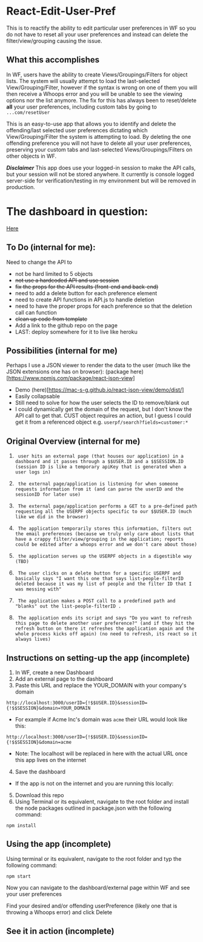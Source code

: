 # React-Edit-User-Pref
This is to reactify the ability to edit particular user preferences in WF so you do not have to reset all your user preferences and instead can delete the filter/view/grouping causing the issue.

## What this accomplishes
In WF, users have the ability to create Views/Groupings/Filters for object lists. The system will usually attempt to load the last-selected View/Grouping/Filter, however if the syntax is wrong on one of them you will then receive a Whoops error and you will be unable to see the viewing options nor the list anymore. The fix for this has always been to reset/delete **all** your user preferences, including custom tabs by going to `...com/resetUser` 

This is an easy-to-use app that allows you to identify and delete the offending/last selected user preferences dictating which View/Grouping/Filter the system is attempting to load. By deleting the one offending preference you will not have to delete all your user preferences, preserving your custom tabs and last-selected Views/Groupings/Filters on other objects in WF.

_**Disclaimer**_ This app does use your logged-in session to make the API calls, but your session will not be stored anywhere. It currently is console logged server-side for verification/testing in my environment but will be removed in production.

# The dashboard in question:
[Here](https://xandercanedo.my.workfront.com/dashboard/view?ID=5fa0943103c33dbda24582c6aabd7c9a)

## To Do (internal for me):
Need to change the API to
- not be hard limited to 5 objects
- ~~not use a hardcoded API and use session~~
- ~~fix the props for the API results (front-end and back-end)~~
- need to add a delete button for each preference element 
- need to create API functions in API.js to handle deletion
- need to have the proper props for each preference so that the deletion call can function
- ~~clean up code from template~~
- Add a link to the github repo on the page
- LAST: deploy somewhere for it to live like heroku

## Possibilities (internal for me)
Perhaps I use a JSON viewer to render the data to the user (much like the JSON extensions one has on browser): (package here)[https://www.npmjs.com/package/react-json-view]
- Demo (here)[https://mac-s-g.github.io/react-json-view/demo/dist/]
- Easily collapsable
- Still need to solve for how the user selects the ID to remove/blank out
- I could dynamically get the domain of the request, but I don't know the API call to get that. CUST object requires an action, but I guess I could get it from a referenced object e.g. `userpf/search?fields=customer:*`

## Original Overview (internal for me)
1.      user hits an external page (that houses our application) in a dashboard and it passes through a $$USER.ID and a $$SESSION.ID (session ID is like a temporary apiKey that is generated when a user logs in)
2.      the external page/application is listening for when someone requests information from it (and can parse the userID and the sessionID for later use)
3.      The external page/application performs a GET to a pre-defined path requesting all the USERPF objects specific to our $$USER.ID (much like we did in the browser)
4.      The application temporarily stores this information, filters out the email preferences (because we truly only care about lists that have a crappy filter/view/grouping in the application; reports could be edited after a whoops error and we don't care about those)
5.      the application serves up the USERPF objects in a digestible way (TBD)
6.      The user clicks on a delete button for a specific USERPF and basically says "I want this one that says list-people-filterID deleted because it was my list of people and the filter ID that I was messing with"
7.      The application makes a POST call to a predefined path and "blanks" out the list-people-filterID .
8.      The application ends its script and says "Do you want to refresh this page to delete another user preference?" (and if they hit the refresh button on there it refreshes the application again and the whole process kicks off again) (no need to refresh, its react so it always lives)

## Instructions on setting-up the app (incomplete)
1. In WF, create a new Dashboard
2. Add an external page to the dashboard
3. Paste this URL and replace the YOUR_DOMAIN with your company's domain
```
http://localhost:3000/userID={!$$USER.ID}&sessionID={!$$SESSION}&domain=YOUR_DOMAIN
```
- For example if Acme Inc's domain was `acme` their URL would look like this:
```
http://localhost:3000/userID={!$$USER.ID}&sessionID={!$$SESSION}&domain=acme
```
- Note: The localhost will be replaced in here with the actual URL once this app lives on the internet
4. Save the dashboard

- If the app is not on the internet and you are running this locally: 
5. Download this repo
6. Using Terminal or its equivalent, navigate to the root folder and install the node packages outlined in package.json with the following command: 
```
npm install
```

## Using the app (incomplete)
Using terminal or its equivalent, navigate to the root folder and typ the following command:
```
npm start
```

Now you can navigate to the dashboard/external page within WF and see your user preferences

Find your desired  and/or offending userPreference (likely one that is throwing a Whoops error) and click Delete


## See it in action (incomplete)